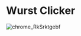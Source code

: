 # Wurst Clicker
![chrome_RkSrktgebf](https://github.com/WallnussJonas/Sausage-Clicker/assets/65344424/235c09f5-e38d-4320-89bc-3c0b61fb8b20)

